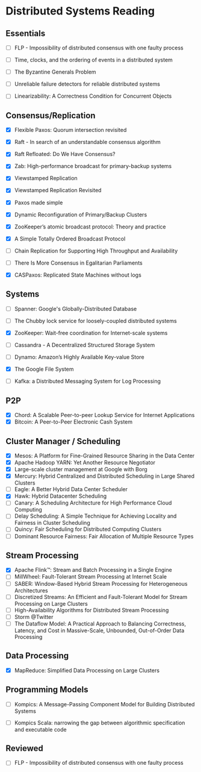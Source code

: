 # Distributed Systems Reading


## Essentials

- [ ] FLP - Impossibility of distributed consensus with one faulty process
- [ ] Time, clocks, and the ordering of events in a distributed system
- [ ] The Byzantine Generals Problem
- [ ] Unreliable failure detectors for reliable distributed systems
- [ ] Linearizability: A Correctness Condition for Concurrent Objects 


## Consensus/Replication

- [x] Flexible Paxos: Quorum intersection revisited
- [x] Raft - In search of an understandable consensus algorithm
- [x] Raft Refloated: Do We Have Consensus?
- [x] Zab: High-performance broadcast for primary-backup systems
- [x] Viewstamped Replication 
- [x] Viewstamped Replication Revisited
- [x] Paxos made simple
- [x] Dynamic Reconfiguration of Primary/Backup Clusters
- [x] ZooKeeper’s atomic broadcast protocol: Theory and practice
- [x] A Simple Totally Ordered Broadcast Protocol
- [ ] Chain Replication for Supporting High Throughput and Availability
- [ ] There Is More Consensus in Egalitarian Parliaments
- [x] CASPaxos: Replicated State Machines without logs



## Systems

- [ ] Spanner: Google's Globally-Distributed Database
- [ ] The Chubby lock service for loosely-coupled distributed systems
- [x] ZooKeeper: Wait-free coordination for Internet-scale systems
- [ ] Cassandra - A Decentralized Structured Storage System
- [ ] Dynamo: Amazon’s Highly Available Key-value Store
- [x] The Google File System
- [ ] Kafka: a Distributed Messaging System for Log Processing


## P2P

- [x] Chord: A Scalable Peer-to-peer Lookup Service for Internet Applications
- [x] Bitcoin: A Peer-to-Peer Electronic Cash System

## Cluster Manager / Scheduling

- [x] Mesos: A Platform for Fine-Grained Resource Sharing in the Data Center
- [x] Apache Hadoop YARN: Yet Another Resource Negotiator
- [x] Large-scale cluster management at Google with Borg
- [x] Mercury: Hybrid Centralized and Distributed Scheduling in Large Shared Clusters
- [ ] Eagle: A Better Hybrid Data Center Scheduler
- [x] Hawk: Hybrid Datacenter Scheduling
- [ ] Canary: A Scheduling Architecture for High Performance Cloud Computing
- [ ] Delay Scheduling: A Simple Technique for Achieving Locality and Fairness in Cluster Scheduling
- [ ] Quincy: Fair Scheduling for Distributed Computing Clusters
- [ ] Dominant Resource Fairness: Fair Allocation of Multiple Resource Types

## Stream Processing

- [x] Apache Flink™: Stream and Batch Processing in a Single Engine
- [ ] MillWheel: Fault-Tolerant Stream Processing at Internet Scale
- [ ] SABER: Window-Based Hybrid Stream Processing for Heterogeneous Architectures
- [ ] Discretized Streams: An Efficient and Fault-Tolerant Model for Stream Processing on Large Clusters
- [ ] High-Availability Algorithms for Distributed Stream Processing
- [ ] Storm @Twitter
- [ ] The Dataflow Model: A Practical Approach to Balancing Correctness, Latency, and Cost in Massive-Scale, Unbounded, Out-of-Order Data Processing

## Data Processing
- [x] MapReduce: Simplified Data Processing on Large Clusters


## Programming Models

- [ ] Kompics: A Message-Passing Component Model for Building Distributed Systems
- [ ] Kompics Scala: narrowing the gap between algorithmic specification and executable code 


## Reviewed

- [ ] FLP - Impossibility of distributed consensus with one faulty process
